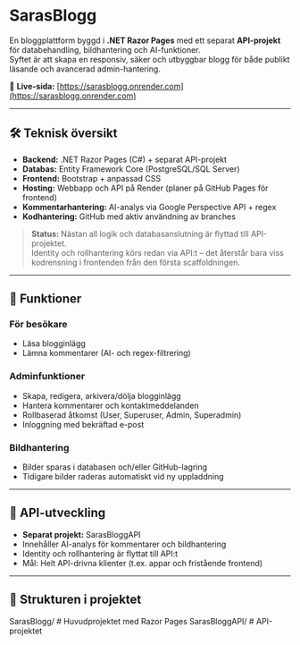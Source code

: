 # SarasBlogg

En bloggplattform byggd i **.NET Razor Pages** med ett separat **API-projekt** för databehandling, bildhantering och AI-funktioner.  
Syftet är att skapa en responsiv, säker och utbyggbar blogg för både publikt läsande och avancerad admin-hantering.

🔗 **Live-sida:** [https://sarasblogg.onrender.com](https://sarasblogg.onrender.com)

---

## 🛠 Teknisk översikt
- **Backend:** .NET Razor Pages (C#) + separat API-projekt  
- **Databas:** Entity Framework Core (PostgreSQL/SQL Server)  
- **Frontend:** Bootstrap + anpassad CSS  
- **Hosting:** Webbapp och API på Render (planer på GitHub Pages för frontend)  
- **Kommentarhantering:** AI-analys via Google Perspective API + regex  
- **Kodhantering:** GitHub med aktiv användning av branches  

> **Status:** Nästan all logik och databasanslutning är flyttad till API-projektet.  
> Identity och rollhantering körs redan via API:t – det återstår bara viss kodrensning i frontenden från den första scaffoldningen.

---

## 📌 Funktioner

### För besökare
- Läsa blogginlägg
- Lämna kommentarer (AI- och regex-filtrering)

### Adminfunktioner
- Skapa, redigera, arkivera/dölja blogginlägg  
- Hantera kommentarer och kontaktmeddelanden  
- Rollbaserad åtkomst (User, Superuser, Admin, Superadmin)  
- Inloggning med bekräftad e-post

### Bildhantering
- Bilder sparas i databasen och/eller GitHub-lagring  
- Tidigare bilder raderas automatiskt vid ny uppladdning

---

## 🚀 API-utveckling
- **Separat projekt:** SarasBloggAPI  
- Innehåller AI-analys för kommentarer och bildhantering  
- Identity och rollhantering är flyttat till API:t  
- Mål: Helt API-drivna klienter (t.ex. appar och fristående frontend)

---

## 📂 Strukturen i projektet
SarasBlogg/         # Huvudprojektet med Razor Pages
SarasBloggAPI/      # API-projektet
